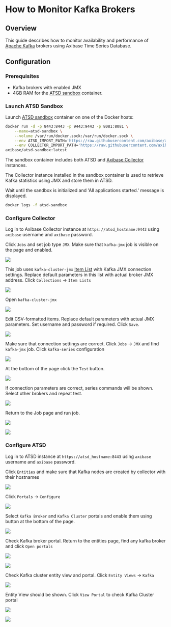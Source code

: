 # How to Monitor Kafka Brokers

## Overview

This guide describes how to monitor availability and performance of [Apache Kafka](https://kafka.apache.org/) brokers using Axibase Time Series Database.

## Configuration

### Prerequisites

* Kafka brokers with enabled JMX
* 4GB RAM for the [ATSD sandbox](https://github.com/axibase/dockers/tree/atsd-sandbox) container.

### Launch ATSD Sandbox

Launch [ATSD sandbox](https://github.com/axibase/dockers/tree/atsd-sandbox) container on one of the Docker hosts:

```sh
docker run -d -p 8443:8443 -p 9443:9443 -p 8081:8081 \
    --name=atsd-sandbox \
    --volume /var/run/docker.sock:/var/run/docker.sock \
    --env ATSD_IMPORT_PATH='https://raw.githubusercontent.com/axibase/atsd-use-cases/master/how-to/kafka/broker-monitoring/resources/kafka-xml.zip' \
    --env COLLECTOR_IMPORT_PATH='https://raw.githubusercontent.com/axibase/atsd-use-cases/master/how-to/kafka/broker-monitoring/resources/job_jmx_kafka-jmx.xml' \
axibase/atsd-sandbox:latest
```

The sandbox container includes both ATSD and [Axibase Collector](https://github.com/axibase/axibase-collector/blob/master/jobs/docker.md) instances.

The Collector instance installed in the sandbox container is used to retrieve Kafka statistics using JMX and store them in ATSD.

Wait until the sandbox is initialized and 'All applications started.' message is displayed.

```sh
docker logs -f atsd-sandbox
```

### Configure Collector

Log in to Axibase Collector instance at `https://atsd_hostname:9443` using `axibase` username and `axibase` password.

Click `Jobs` and set job type `JMX`. Make sure that `kafka-jmx` job is visible on the page and enabled.

![](images/check-kafka-job.png)

This job uses `kafka-cluster-jmx` [Item List](https://github.com/axibase/axibase-collector/blob/master/jobs/jmx.md#connection-parameters) with Kafka JMX connection settings.
Replace default parameters in this list with actual broker JMX address. Click `Collections` -> `Item Lists`

![](images/kafka-item-list-1.png)

Open `kafka-cluster-jmx`

![](images/kafka-item-list-2.png)

Edit CSV-formatted items. Replace default parameters with actual JMX parameters. Set username and password if required. Click `Save`.

![](images/kafka-item-list-3.png)

Make sure that connection settings are correct. Click `Jobs` -> `JMX` and find `kafka-jmx` job.
Click `kafka-series` configuration

![](images/kafka-job-check-1.png)

At the bottom of the page click the `Test` button.

![](images/kafka-job-check-2.png)

If connection parameters are correct, series commands will be shown. Select other brokers and repeat test.

![](images/kafka-job-check-3.png)

Return to the Job page and run job.

![](images/kafka-job-run-1.png)

![](images/kafka-job-run-2.png)

### Configure ATSD

Log in to ATSD instance at `https://atsd_hostname:8443` using `axibase` username and `axibase` password.

Click `Entities` and make sure that Kafka nodes are created by collector with their hostnames

![](images/atsd-entities-check.png)

Click `Portals` -> `Configure`

![](images/portals-enable-1.png)

Select `Kafka Broker` and `Kafka Cluster` portals and enable them using button at the bottom of the page.

![](images/portals-enable-2.png)

Check Kafka broker portal. Return to the entities page, find any kafka broker and click `Open portals`

![](images/kafka-broker-portal-check-1.png)

![](images/kafka-broker-portal-check-2.png)

Check Kafka cluster entity view and portal. Click `Entity Views` -> `Kafka`

![](images/kafka-cluster-check-1.png)

Entity View should be shown. Click `View Portal` to check Kafka Cluster portal

![](images/kafka-cluster-check-2.png)

![](images/kafka-cluster-check-3.png)
